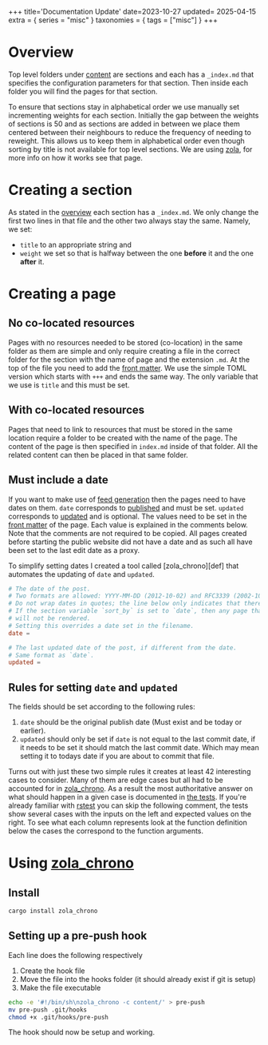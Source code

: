 +++
title='Documentation Update'
date=2023-10-27
updated= 2025-04-15
extra = { series = "misc" }
taxonomies = { tags = ["misc"] }
+++

# Overview

Top level folders under [content](https://github.com/c-git/c-git.github.io/tree/main/content) are sections and each has a
`_index.md` that specifies the configuration parameters for that section.
Then inside each folder you will find the pages for that section.

To ensure that sections stay in alphabetical order we use manually set incrementing weights for each section.
Initially the gap between the weights of sections is 50 and as sections are added in between we place them centered between their neighbours to reduce the frequency of needing to reweight.
This allows us to keep them in alphabetical order even though sorting by title is not available for top level sections.
We are using [zola](@/misc/zola.md), for more info on how it works see that page.

# Creating a section

As stated in the [overview](#overview) each section has a `_index.md`.
We only change the first two lines in that file and the other two always stay the same.
Namely, we set:

- `title` to an appropriate string and
- `weight` we set so that is halfway between the one **before** it and the one **after** it.

# Creating a page

## No co-located resources

Pages with no resources needed to be stored (co-location) in the same folder as them are simple and only require creating a file in the correct folder for the section with the name of page and the extension `.md`.
At the top of the file you need to add the [front matter](https://www.getzola.org/documentation/content/page/#front-matter).
We use the simple TOML version which starts with `+++` and ends the same way.
The only variable that we use is `title` and this must be set.

## With co-located resources

Pages that need to link to resources that must be stored in the same location require a folder to be created with the name of the page.
The content of the page is then specified in `index.md` inside of that folder.
All the related content can then be placed in that same folder.

## Must include a date

If you want to make use of [feed generation](https://www.getzola.org/documentation/templates/feeds/) then the pages need to have dates on them.
`date` corresponds to [published](@/site-definitions.md#published) and must be set.
`updated` corresponds to [updated](@/site-definitions.md#updated) and is optional.
The values need to be set in the [front matter](https://www.getzola.org/documentation/content/page/#front-matter) of the page.
Each value is explained in the comments below.
Note that the comments are not required to be copied.
All pages created before starting the public website did not have a date and as such all have been set to the last edit date as a proxy.

To simplify setting dates I created a tool called [zola_chrono][def] that automates the updating of `date` and `updated`.

```toml
# The date of the post.
# Two formats are allowed: YYYY-MM-DD (2012-10-02) and RFC3339 (2002-10-02T15:00:00Z).
# Do not wrap dates in quotes; the line below only indicates that there is no default date.
# If the section variable `sort_by` is set to `date`, then any page that lacks a `date`
# will not be rendered.
# Setting this overrides a date set in the filename.
date =

# The last updated date of the post, if different from the date.
# Same format as `date`.
updated =
```

## Rules for setting `date` and `updated`

The fields should be set according to the following rules:

1. `date` should be the original publish date (Must exist and be today or earlier).
2. `updated` should only be set if `date` is not equal to the last commit date, if it needs to be set it should match the last commit date.
   Which may mean setting it to todays date if you are about to commit that file.

Turns out with just these two simple rules it creates at least 42 interesting cases to consider.
Many of them are edge cases but all had to be accounted for in [zola_chrono][zola_chrono].
As a result the most authoritative answer on what should happen in a given case is documented in [the tests](https://github.com/c-git/zola_chrono/blob/710e6e84fe1ba788dd0c29ea77084aadcec01f0f/src/processing/file_data.rs#L458-L507).
If you're already familiar with [rstest](https://docs.rs/rstest/latest/rstest/attr.rstest.html) you can skip the following comment, the tests show several cases with the inputs on the left and expected values on the right. To see what each column represents look at the function definition below the cases the correspond to the function arguments.

# Using [zola_chrono][zola_chrono]

## Install

```sh
cargo install zola_chrono
```

## Setting up a pre-push hook

Each line does the following respectively

1. Create the hook file
2. Move the file into the hooks folder (it should already exist if git is setup)
3. Make the file executable

```sh
echo -e '#!/bin/sh\nzola_chrono -c content/' > pre-push
mv pre-push .git/hooks
chmod +x .git/hooks/pre-push
```

The hook should now be setup and working.

[zola_chrono]: https://github.com/c-git/zola_chrono
